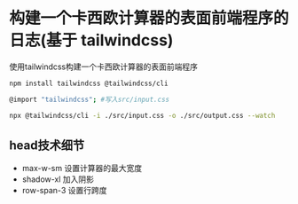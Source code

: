 # 构建一个卡西欧计算器的表面前端程序的日志(基于 tailwindcss)

使用tailwindcss构建一个卡西欧计算器的表面前端程序

``` zsh
npm install tailwindcss @tailwindcss/cli

@import "tailwindcss"; #写入src/input.css

npx @tailwindcss/cli -i ./src/input.css -o ./src/output.css --watch
```


## head技术细节

* max-w-sm 设置计算器的最大宽度
* shadow-xl 加入阴影
* row-span-3 设置行跨度